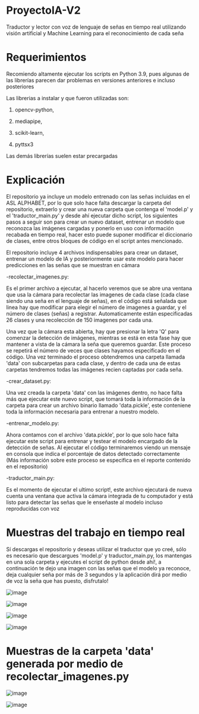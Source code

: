 # ProyectoIA-V2
Traductor y lector con voz de lenguaje de señas en tiempo real utilizando visión artificial y Machine Learning para el reconocimiento de cada seña

# Requerimientos
Recomiendo altamente ejecutar los scripts en Python 3.9, pues algunas de las librerías parecen dar problemas en versiones anteriores e incluso posteriores

Las librerias a instalar y que fueron utilizadas son:

1. opencv-python,

2. mediapipe,

3. scikit-learn,

4. pyttsx3

Las demás librerías suelen estar precargadas

# Explicación
El repositorio ya incluye un modelo entrenado con las señas incluidas en el ASL ALPHABET, por lo que solo hace falta descargar la carpeta del repositorio, extraerlo y crear una nueva carpeta que contenga el 'model.p' y el 'traductor_main.py' y desde ahí ejecutar dicho script, los siguientes pasos a seguir son para crear un nuevo dataset, entrenar un modelo que reconozca las imágenes cargadas y ponerlo en uso con información recabada en tiempo real, hacer esto puede suponer modificar el diccionario de clases, entre otros bloques de código en el script antes mencionado.

El repositorio incluye 4 archivos indispensables para crear un dataset, entrenar un modelo de IA y posteriormente usar este modelo para hacer predicciones en las señas que se muestran en cámara

-recolectar_imagenes.py: 

Es el primer archivo a ejecutar, al hacerlo veremos que se abre una ventana que usa la cámara para recolectar las imagenes de cada clase (cada clase siendo una seña en el lenguaje de señas), en el código está señalada que linea hay que modificar para elegir el número de imagenes a guardar, y el número de clases (señas) a registrar. Automaticamente están especificadas 26 clases y una recolección de 150 imagenes por cada una.

Una vez que la cámara esta abierta, hay que presionar la letra 'Q' para comenzar la detección de imágenes, mientras se está en esta fase hay que mantener a vista de la cámara la seña que queremos guardar. Este proceso se repetirá el número de veces que clases hayamos especificado en el código. Una vez terminado el proceso obtendremos una carpeta llamada 'data' con subcarpetas para cada clase, y dentro de cada una de estas carpetas tendremos todas las imágenes recien captadas por cada seña.

-crear_dataset.py:

Una vez creada la carpeta 'data' con las imágenes dentro, no hace falta más que ejecutar este nuevo script, que tomará toda la información de la carpeta para crear un archivo binario llamado 'data.pickle', este conteniene toda la información necesaria para entrenar a nuestro modelo.

-entrenar_modelo.py:

Ahora contamos con el archivo 'data.pickle', por lo que solo hace falta ejecutar este script para entrenar y testear el modelo encargado de la detección de señas. Al ejecutar el código terminaremos viendo un mensaje en consola que indica el porcentaje de datos detectado correctamente (Más información sobre este proceso se especifica en el reporte contenido en el repositorio)

-traductor_main.py:

Es el momento de ejecutar el ultimo script!, este archivo ejecutará de nueva cuenta una ventana que activa la cámara integrada de tu computador y está listo para detectar las señas que le enseñaste al modelo incluso reproducidas con voz

# Muestras del trabajo en tiempo real

Sí descargas el repositorio y deseas utilizar el traductor que yo creé, sólo es necesario que descargues 'model.p' y traductor_main.py, los mantengas en una sola carpeta y ejecutes el script de python desde ahí!, a continuación te dejo una imagen con las señas que el modelo ya reconoce, deja cualquier seña por más de 3 segundos y la aplicación dirá por medio de voz la seña que has puesto, disfrutalo!

![image](https://github.com/user-attachments/assets/56970398-fc81-4e6a-b619-0b5622aa3277)


![image](https://github.com/user-attachments/assets/01244b66-5dc0-4302-b150-5d4757227ecd)

![image](https://github.com/user-attachments/assets/2a42301e-9120-4067-9d31-9c75fcf47fe9)

![image](https://github.com/user-attachments/assets/1a624db3-f339-4c23-a0cc-a16a2407a22b)

# Muestras de la carpeta 'data' generada por medio de recolectar_imagenes.py

![image](https://github.com/user-attachments/assets/6e292cfe-a22b-4d7e-a45a-b9afb5f66b66)

![image](https://github.com/user-attachments/assets/0325026e-67e4-48cf-bbac-2bb5439c056c)

